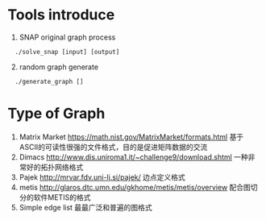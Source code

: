 # Tools introduce

1. SNAP original graph process
```
  ./solve_snap [input] [output]
```

2. random graph generate
```
  ./generate_graph []
```

# Type of Graph

1.  Matrix Market  <https://math.nist.gov/MatrixMarket/formats.html>
    基于ASCII的可读性很强的文件格式，目的是促进矩阵数据的交流
2.  Dimacs <http://www.dis.uniroma1.it/~challenge9/download.shtml>
    一种非常好的拓扑网络格式   
3.  Pajek <http://mrvar.fdv.uni-lj.si/pajek/>
    边点定义格式
4.  metis <http://glaros.dtc.umn.edu/gkhome/metis/metis/overview>
    配合图切分的软件METIS的格式
5.  Simple edge list
    最最广泛和普遍的图格式
